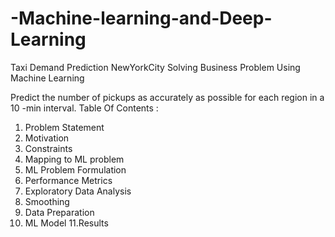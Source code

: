 # -Machine-learning-and-Deep-Learning
Taxi Demand Prediction NewYorkCity
Solving Business Problem Using Machine Learning 

Predict the number of pickups as accurately as possible for each region in a 10 -min interval.
Table Of Contents :

1. Problem Statement
2. Motivation
3. Constraints
4. Mapping to ML problem
5. ML Problem Formulation
6. Performance Metrics
7. Exploratory Data Analysis
8. Smoothing
9. Data Preparation
10. ML Model
11.Results

